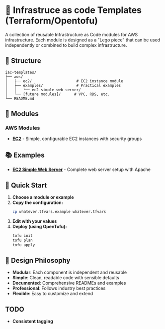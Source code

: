 # 🚀 Infrastruce as code Templates (Terraform/Opentofu)

A collection of reusable Infrastructure as Code modules for AWS infrastructure. Each module is designed as a "Lego piece" that can be used independently or combined to build complex infrastructure.

## 📁 Structure

```
iac-templates/
├── aws/
│   ├── ec2/                    # EC2 instance module
│   ├── examples/               # Practical examples
│   │   └── ec2-simple-web-server/
│   └── [future modules]/      # VPC, RDS, etc.
└── README.md
```

## 🧩 Modules

### AWS Modules
- **[EC2](./aws/ec2/)** - Simple, configurable EC2 instances with security groups

## 📚 Examples

- **[EC2 Simple Web Server](./aws/examples/ec2-simple-web-server/)** - Complete web server setup with Apache

## 🚀 Quick Start

1. **Choose a module or example**
2. **Copy the configuration:**
   ```bash
   cp whatever.tfvars.example whatever.tfvars
   ```
3. **Edit with your values**
4. **Deploy (using OpenTofu):**
   ```bash
   tofu init
   tofu plan
   tofu apply
   ```

## 🎯 Design Philosophy

- **Modular**: Each component is independent and reusable
- **Simple**: Clean, readable code with sensible defaults
- **Documented**: Comprehensive READMEs and examples
- **Professional**: Follows industry best practices
- **Flexible**: Easy to customize and extend

## TODO

- **Consistent tagging**